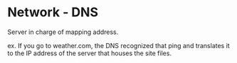 <title>network - dns</title>

# Network - DNS

Server in charge of mapping address.

ex. If you go to weather.com, the DNS recognized that ping and translates it to the IP address of the server that houses the site files.
